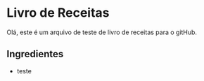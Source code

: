 #	Livro de Receitas

Olá, este é um arquivo de teste de livro de receitas para o gitHub.

##	Ingredientes
- teste
